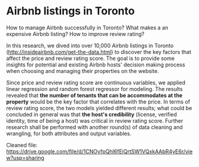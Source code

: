 # Airbnb listings in Toronto

How to manage Airbnb successfully in Toronto? What makes a an expensive Airbnb listing? How to improve review rating?

In this research, we dived into over 10,000 Airbnb listings in Toronto (http://insideairbnb.com/get-the-data.html) to discover the key factors that affect the price and review rating score. The goal is to provide some insights for potential and existing Airbnb hosts' decision making process when choosing and managing their properties on the website.

Since price and review rating score are continuous variables, we applied linear regression and random forest regressor for modeling. The results revealed that **the number of tenants that can be accommodates at the property** would be the key factor that correlates with the price. In terms of review rating score, the two models yielded different results; what could be concluded in general was that **the host's credibility** (license, verified identity, time of being a host) was critical in review rating score. Further research shall be performed with another round(s) of data cleaning and wrangling, for both attributes and output variables.

Cleaned file: https://drive.google.com/file/d/1CNOyfpQhl6fEjQrtSW1VQxkAAbR4yE6r/view?usp=sharing 
